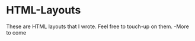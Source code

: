 HTML-Layouts
============
These are HTML layouts that I wrote. Feel free to touch-up on them. 
-More to come
